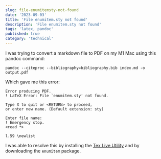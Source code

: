 ```yaml
---
slug: file-enumitemsty-not-found
date: '2023-09-03'
title: 'File enumitem.sty not found'
description: 'File enumitem.sty not found'
tags: 'latex, pandoc'
published: true
category: 'technical'
---
```


I was trying to convert a markdown file to PDF on my M1 Mac using this pandoc command:

```shell
pandoc --citeproc --bibliography=bibliography.bib index.md -o output.pdf
```

Which gave me this error:

```shell
Error producing PDF.
! LaTeX Error: File `enumitem.sty' not found.

Type X to quit or <RETURN> to proceed,
or enter new name. (Default extension: sty)

Enter file name:
! Emergency stop.
<read *>

l.59 \newlist
```

I was able to resolve this by installing the [Tex Live Utility](https://amaxwell.github.io/tlutility/) and by downloading the `enumitem` package.
